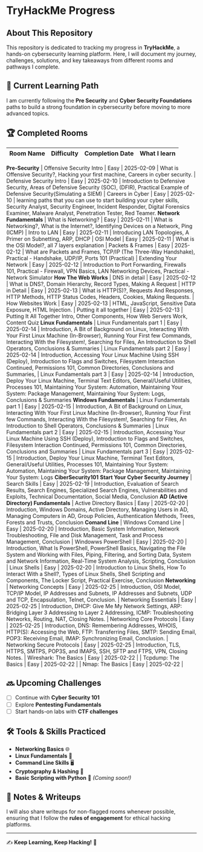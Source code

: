# TryHackMe Progress

## About This Repository
This repository is dedicated to tracking my progress in **TryHackMe**, a hands-on cybersecurity learning platform. Here, I will document my journey, challenges, solutions, and key takeaways from different rooms and pathways I complete.

## 📌 Current Learning Path
I am currently following the **Pre Security** and **Cyber Security Foundations** paths to build a strong foundation in cybersecurity before moving to more advanced topics.

## 🏆 Completed Rooms
| Room Name | Difficulty | Completion Date | What I learn |
|-----------|------------|-----------------|--------------|
**Pre-Security**
| Offensive Security Intro | Easy | 2025-02-09 | What is Offensive Security?, Hacking your first machine, Careers in cyber security. 
| Defensive Security Intro | Easy | 2025-02-10 | Introduction to Defensive Security, Areas of Defensive Security (SOC), (DFIR), Practical Example of Defensive Security(Simulating a SIEM)
| Careers in Cyber | Easy | 2025-02-10 | learning paths that you can use to start building your cyber skills, Security Analyst, Security Engineer, Incident Responder, Digital Forensics Examiner, Malware Analyst, Penetration Tester, Red Teamer.
**Network Fundamentals**
| What is Networking? | Easy | 2025-02-11 | What is Networking?, What is the Internet?, Identifying Devices on a Network, Ping (ICMP)
| Intro to LAN | Easy | 2025-02-11 | Introducing LAN Topologies, A Primer on Subnetting, ARP, DHCP
| OSI Model | Easy | 2025-02-11 | What is the OSI Model?, all 7 layers explanation
| Packets & Frames | Easy | 2025-02-12 | What are Packets and Frames, TCP/IP (The Three-Way Handshake), Practical - Handshake, UDP/IP, Ports 101 (Practical)
| Extending Your Network | Easy | 2025-02-12 | Introduction to Port Forwarding, Firewalls 101, Practical - Firewall, VPN Basics, LAN Networking Devices, Practical - Network Simulator
**How The Web Works**
| DNS in detail | Easy | 2025-02-12 | What is DNS?, Domain Hierarchy, Record Types, Making A Request
| HTTP in Detail | Easy | 2025-02-13 | What is HTTP(S)?, Requests And Responses, HTTP Methods, HTTP Status Codes, Headers, Cookies, Making Requests.
| How Websites Work | Easy | 2025-02-13 | HTML, JavaScript, Sensitive Data Exposure, HTML Injection.
| Putting it all together | Easy | 2025-02-13 | Putting It All Together Intro, Other Components, How Web Servers Work, Content Quiz
**Linux Fundamentals**
| Linux Fundamentals part 1 | Easy | 2025-02-14 | Introduction, A Bit of Background on Linux, Interacting With Your First Linux Machine (In-Browser), Running Your First few Commands, Interacting With the Filesystem!, Searching for Files, An Introduction to Shell Operators, Conclusions & Summaries
| Linux Fundamentals part 2 | Easy | 2025-02-14 | Introduction, Accessing Your Linux Machine Using SSH (Deploy), Introduction to Flags and Switches, Filesystem Interaction Continued, Permissions 101, Common Directories, Conclusions and Summaries, 
| Linux Fundamentals part 3 | Easy | 2025-02-14 | Introduction, Deploy Your Linux Machine, Terminal Text Editors, General/Useful Utilities, Processes 101, Maintaining Your System: Automation, Maintaining Your System: Package Management, Maintaining Your System: Logs, Conclusions & Summaries
**Windows Fundamentals**
| Linux Fundamentals part 1 | Easy | 2025-02-15 | Introduction, A Bit of Background on Linux, Interacting With Your First Linux Machine (In-Browser), Running Your First few Commands, Interacting With the Filesystem!, Searching for Files, An Introduction to Shell Operators, Conclusions & Summaries
| Linux Fundamentals part 2 | Easy | 2025-02-15 | Introduction, Accessing Your Linux Machine Using SSH (Deploy), Introduction to Flags and Switches, Filesystem Interaction Continued, Permissions 101, Common Directories, Conclusions and Summaries
| Linux Fundamentals part 3 | Easy | 2025-02-15 | Introduction, Deploy Your Linux Machine, Terminal Text Editors, General/Useful Utilities, Processes 101, Maintaining Your System: Automation, Maintaining Your System: Package Management, Maintaining Your System: Logs
**CiberSecurity101**
**Start Your Cyber Security Journey**
| Search Skills | Easy | 2025-02-19 | Introduction, Evaluation of Search Results, Search Engines, Specialized Search Engines, Vulnerabilities and Exploits, Technical Documentation, Social Media, Conclusion
**AD (Active Directory) Fundamentals**
| Active Directory Basics | Easy | 2025-02-20 | Introduction, Windows Domains, Active Directory, Managing Users in AD, Managing Computers in AD, Group Policies, Authentication Methods, Trees, Forests and Trusts, Conclusion
**Comand Line**
| Windows Comand Line | Easy | 2025-02-20 | Introduction, Basic System Information, Network Troubleshooting, File and Disk Management, Task and Process Management, Conclusion
| Windowws PowerShell | Easy | 2025-02-20 | Introduction, What Is PowerShell, PowerShell Basics, Navigating the File System and Working with Files, Piping, Filtering, and Sorting Data, System and Network Information, Real-Time System Analysis, Scripting, Conclusion
| Linux Shells | Easy | 2025-02-20 | Introduction to Linux Shells, How To Interact With a Shell?, Types of Linux Shells, Shell Scripting and Components, The Locker Script, Practical Exercise, Conclusion
**Networking**
| Networking Concepts | Easy | 2025-02-25 | Introduction, OSI Model, TCP/IP Model, IP Addresses and Subnets, IP Addresses and Subnets, UDP and TCP, Encapsulation, Telnet, Conclusion.
| Networking Essentials | Easy | 2025-02-25 | Introduction, DHCP: Give Me My Network Settings, ARP: Bridging Layer 3 Addressing to Layer 2 Addressing, ICMP: Troubleshooting Networks, Routing, NAT, Closing Notes.
| Networking Core Protocols | Easy | 2025-02-25 | Introduction, DNS: Remembering Addresses, WHOIS, HTTP(S): Accessing the Web, FTP: Transferring Files, SMTP: Sending Email, POP3: Receiving Email, IMAP: Synchronizing Email, Conclusion.
| Networking Secure Protocols | Easy | 2025-02-25 | Introduction, TLS, HTTPS, SMTPS, POP3S, and IMAPS, SSH, SFTP and FTPS, VPN, Closing Notes.
| Wireshark: The Basics | Easy | 2025-02-22 |
| Tcpdump: The Basics | Easy | 2025-02-22 |
| Nmap: The Basics | Easy | 2025-02-22 |
## 🔜 Upcoming Challenges
- [ ] Continue with **Cyber Security 101**
- [ ] Explore **Pentesting Fundamentals**
- [ ] Start hands-on labs with **CTF challenges**

## 🛠 Tools & Skills Practiced
- **Networking Basics** 🌐
- **Linux Fundamentals** 🐧
- **Command Line Skills** 🖥️
- **Cryptography & Hashing** 🔐
- **Basic Scripting with Python** 🐍 *(Coming soon!)*

## 📂 Notes & Writeups
I will also share writeups for non-flagged rooms whenever possible, ensuring that I follow the **rules of engagement** for ethical hacking platforms.

---
✍ **Keep Learning, Keep Hacking!** 🚀
